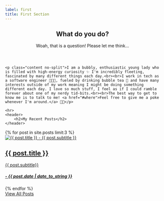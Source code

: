 ```yaml
---
label: first
title: First Section
---
```

<section id="what" class="main special">
    <header class="major">
        <h2>What do you do?</h2>
        <p>Woah, that is a question! Please let me think...</p>
    </header>
    
    <p class="content no-split">I am a bubbly, enthusiastic young lady who is filled with high-energy curiosity ✨ I'm incredibly fleeting, fascinated by many different things each day.<br><br>I work in tech as a software engineer 👩🏽‍💻, fueled by drinking bubble tea 🍵 and have many interests outside of my work meaning I might be doing something different each day. I love so much stuff, I feel as if I could ramble forever about one of my nerdy tid-bits.<br><br>The best way to get to know me is to talk to me! <a href="#where">Feel free to give me a poke whenever I'm around.</a> 👋🏼</p>

    <hr>
    <header>
        <h2>My Recent Posts</h2>
    </header>
  <div class="cards">
    {% for post in site.posts limit:3 %}
      <div class="card"><a href="{{ post.url }}"><img alt="{{ post.title }} - {{ post.subtitle }}" src="{{ site.url }}/assets/images/{{ post.url }}/{{ post.image }}"><div class="card-body"><h2>{{ post.title }}</h2><p>{{ post.subtitle}}</p><h5>- {{ post.date | date_to_string }}</h5></div></a></div>
    {% endfor %}
  </div>

  <footer class="major">
            <a href="posts" class="button primary">View All Posts</a>
    </footer>
</section>
